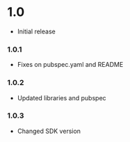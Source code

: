 # 1.0
* Initial release

### 1.0.1
* Fixes on pubspec.yaml and README

### 1.0.2
* Updated libraries and pubspec

### 1.0.3
* Changed SDK version